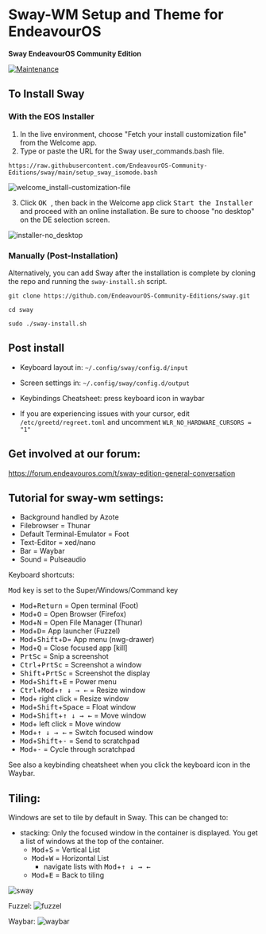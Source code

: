 # Sway-WM Setup and Theme for EndeavourOS

**Sway EndeavourOS Community Edition**

[![Maintenance](https://img.shields.io/maintenance/yes/2025.svg)]()

## To Install Sway

### With the EOS Installer

1. In the live environment, choose "Fetch your install customization file" from the Welcome app.
2. Type or paste the URL for the Sway user_commands.bash file.
```
https://raw.githubusercontent.com/EndeavourOS-Community-Editions/sway/main/setup_sway_isomode.bash
```
![welcome_install-customization-file](https://github.com/user-attachments/assets/b4b9e882-0e53-4e11-be10-a92e5b55cefb)

3. Click <kbd> OK </kbd>, then back in the Welcome app click <kbd> Start the Installer </kbd> and proceed with an online installation. Be sure to choose "no desktop" on the DE selection screen.

![installer-no_desktop](https://github.com/user-attachments/assets/f9146bf2-e0ab-4e0a-9b6a-89ad5eed5a29)


### Manually (Post-Installation)

Alternatively, you can add Sway after the installation is complete by cloning the repo and running the `sway-install.sh` script.

    git clone https://github.com/EndeavourOS-Community-Editions/sway.git

    cd sway

    sudo ./sway-install.sh
    
## Post install

- Keyboard layout in: `~/.config/sway/config.d/input`
- Screen settings in: `~/.config/sway/config.d/output`
- Keybindings Cheatsheet: press keyboard icon in waybar

- If you are experiencing issues with your cursor, edit `/etc/greetd/regreet.toml` and uncomment `WLR_NO_HARDWARE_CURSORS = "1"`
 
## Get involved at our forum:
https://forum.endeavouros.com/t/sway-edition-general-conversation

## Tutorial for sway-wm settings:

 - Background handled by Azote
 - Filebrowser = Thunar
 - Default Terminal-Emulator = Foot
 - Text-Editor = xed/nano
 - Bar = Waybar
 - Sound = Pulseaudio

Keyboard shortcuts:

<kbd>Mod</kbd> key is set to the Super/Windows/Command key

 - <kbd>Mod</kbd>+<kbd>Return</kbd> = Open terminal (Foot)
 - <kbd>Mod</kbd>+<kbd>O</kbd> = Open Browser (Firefox)
 - <kbd>Mod</kbd>+<kbd>N</kbd> = Open File Manager (Thunar)
 - <kbd>Mod</kbd>+<kbd>D</kbd>= App launcher (Fuzzel)
 - <kbd>Mod</kbd>+<kbd>Shift</kbd>+<kbd>D</kbd>= App menu (nwg-drawer)
 - <kbd>Mod</kbd>+<kbd>Q</kbd> = Close focused app [kill]
 - <kbd>PrtSc</kbd> = Snip a screenshot
 - <kbd>Ctrl</kbd>+<kbd>PrtSc</kbd> = Screenshot a window
 - <kbd>Shift</kbd>+<kbd>PrtSc</kbd> = Screenshot the display
 - <kbd>Mod</kbd>+<kbd>Shift</kbd>+<kbd>E</kbd> = Power menu
 - <kbd>Ctrl</kbd>+<kbd>Mod</kbd>+<kbd>↑ ↓ → ←</kbd> = Resize window
 - <kbd>Mod</kbd>+ right click = Resize window
 - <kbd>Mod</kbd>+<kbd>Shift</kbd>+<kbd>Space</kbd> = Float window
 - <kbd>Mod</kbd>+<kbd>Shift</kbd>+<kbd>↑ ↓ → ←</kbd> = Move window
 - <kbd>Mod</kbd>+ left click = Move window
 - <kbd>Mod</kbd>+<kbd>↑ ↓ → ←</kbd> = Switch focused window
 - <kbd>Mod</kbd>+<kbd>Shift</kbd>+<kbd>-</kbd> = Send to scratchpad
 - <kbd>Mod</kbd>+<kbd>-</kbd> = Cycle through scratchpad

See also a keybinding cheatsheet when you click the keyboard icon in the Waybar.
 

## Tiling:

Windows are set to tile by default in Sway. This can be changed to:

- stacking: Only the focused window in the container is displayed. You get a list of windows at the top of the container. 
   - <kbd>Mod</kbd>+<kbd>S</kbd> = Vertical List
   - <kbd>Mod</kbd>+<kbd>W</kbd> = Horizontal List
     - navigate lists with <kbd>Mod</kbd>+<kbd>↑ ↓ → ←</kbd> 
   - <kbd>Mod</kbd>+<kbd>E</kbd> = Back to tiling
   
![sway](https://github.com/user-attachments/assets/9f4bbdac-e478-4918-bdac-da4d83cece42)

Fuzzel:
![fuzzel](https://github.com/user-attachments/assets/fa4d38ba-abcd-4cd9-af9b-4ef6f678b594)

Waybar:
![waybar](https://github.com/user-attachments/assets/6a4cc6f0-95dc-4a47-a6f9-7c5f853b9b70)

